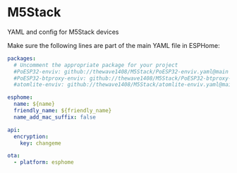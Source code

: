 # M5Stack
YAML and config for M5Stack devices


Make sure the following lines are part of the main YAML file in ESPHome:

```yaml
packages:
  # Uncomment the appropriate package for your project
  #PoESP32-enviv: github://thewave1408/M5Stack/PoESP32-enviv.yaml@main
  #PoESP32-btproxy-enviv: github://thewave1408/M5Stack/PoESP32-btproxy-enviv.yaml@main
  #atomlite-enviv: github://thewave1408/M5Stack/atomlite-enviv.yaml@main

esphome:
  name: ${name}
  friendly_name: ${friendly_name}
  name_add_mac_suffix: false

api:
  encryption:
    key: changeme

ota:
  - platform: esphome

```
